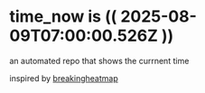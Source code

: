 # time_now is (( 2025-08-09T07:00:00.526Z ))

an automated repo that shows the currnent time

inspired by [breakingheatmap](https://github.com/breakingheatmap/breakingheatmap)